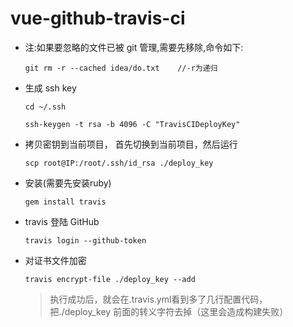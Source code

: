 # vue-github-travis-ci

- 注:如果要忽略的文件已被 git 管理,需要先移除,命令如下:

  ```shell
  git rm -r --cached idea/do.txt    //-r为递归
  ```

- 生成 ssh key

  ```shell
  cd ~/.ssh

  ssh-keygen -t rsa -b 4096 -C "TravisCIDeployKey"
  ```

- 拷贝密钥到当前项目， 首先切换到当前项目，然后运行

  ```shell
  scp root@IP:/root/.ssh/id_rsa ./deploy_key
  ```

- 安装(需要先安装ruby)
  ```shell
  gem install travis
  ```

- travis 登陆 GitHub

  ```shell
  travis login --github-token
  ```

- 对证书文件加密
  ```shell
  travis encrypt-file ./deploy_key --add
  ```
  > 执行成功后，就会在.travis.yml看到多了几行配置代码，把.\/deploy_key 前面的转义字符去掉（这里会造成构建失败）